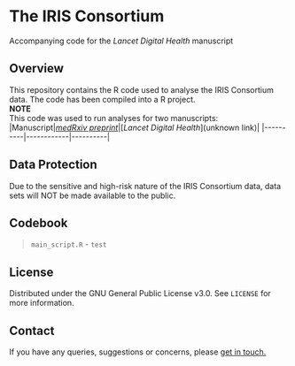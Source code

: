 # The IRIS Consortium
Accompanying code for the *Lancet Digital Health* manuscript

## Overview
This repository contains the R code used to analyse the IRIS Consortium data. The code has been compiled into a R project. 
<br> **NOTE**
<br> This code was used to run analyses for two manuscripts:
|Manuscript|[*medRxiv preprint*](https://www.medrxiv.org/content/10.1101/2022.12.16.22283251v1)|[*Lancet Digital Health*](unknown link)|
|----------|------------|----------|
## Data Protection
Due to the sensitive and high-risk nature of the IRIS Consortium data, data sets will NOT be made available to the public.
## Codebook
> `main_script.R` - 
> `test`
## License
Distributed under the GNU General Public License v3.0. See `LICENSE` for more information.
## Contact
If you have any queries, suggestions or concerns, please [get in touch.](mailto:iris@ndph.ox.ac.uk)
